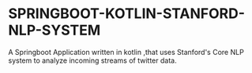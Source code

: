 # SPRINGBOOT-KOTLIN-STANFORD-NLP-SYSTEM
A Springboot Application written in kotlin ,that uses Stanford's Core NLP system to analyze incoming streams of twitter data.
